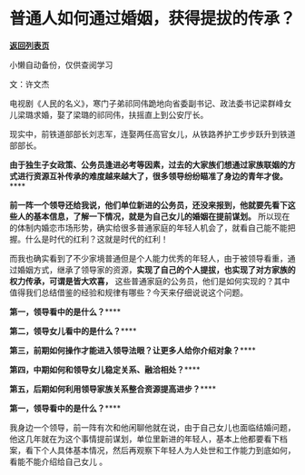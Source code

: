 # 普通人如何通过婚姻，获得提拔的传承？

[**返回列表页**](/gzh/费曼的小茶馆)

小懒自动备份，仅供查阅学习

文：许文杰  

电视剧《人民的名义》，寒门子弟祁同伟跪地向省委副书记、政法委书记梁群峰女儿梁璐求婚，娶了梁璐的祁同伟，扶摇直上到公安厅长。

现实中，前铁道部部长刘志军，连娶两任高官女儿，从铁路养护工步步跃升到铁道部部长。

**由于独生子女政策、公务员逢进必考等因素，过去的大家族们想通过家族联姻的方式进行资源互补传承的难度越来越大了，很多领导纷纷瞄准了身边的青年才俊。******

**前一阵一个领导还给我说，他们单位新进的公务员，还没来报到，他就要先看下这些人的基本信息，了解一下情况，就是为自己女儿的婚姻在提前谋划。**
所以现在的体制内婚恋市场形势，确实给很多普通家庭的年轻人机会了，就看自己能不能把握。什么是时代的红利？这就是时代的红利！

而我也确实看到了不少家境普通但是个人能力优秀的年轻人，由于被领导看重，通过婚姻方式，继承了领导家的资源，**实现了自己的个人提拔，也实现了对方家族的权力传承，可谓是皆大欢喜，**
这些普通家庭的公务员，他们是如何实现的？其中值得我们总结借鉴的经验和规律有哪些？今天来仔细说说这个问题。

**第一，领导看中的是什么？******

**第二，领导女儿看中的是什么？******

**第三，前期如何操作才能进入领导法眼？让更多人给你介绍对象？******

**第四，中期如何和领导女儿稳定关系、融洽相处？******

**第五，后期如何利用领导家族关系整合资源提高进步？******

**第****一****，领导看中的是什么？******

我身边一个领导，前一阵有次和他闲聊他就在说，由于自己女儿也面临结婚问题，他这几年就在为这个事情提前谋划，单位里新进的年轻人，基本上他都要看下档案，看下个人具体基本情况，然后再观察下年轻人为人处世和工作能力到底如何，看能不能介绍给自己女儿
。

